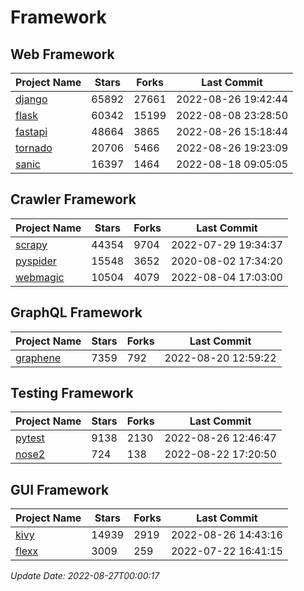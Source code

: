 # Framework

## Web Framework
| Project Name | Stars | Forks | Last Commit |
| ------------ | ----- | ----- | ----------- |
| [django](https://github.com/django/django) | 65892 | 27661 | 2022-08-26 19:42:44 |
| [flask](https://github.com/pallets/flask) | 60342 | 15199 | 2022-08-08 23:28:50 |
| [fastapi](https://github.com/tiangolo/fastapi) | 48664 | 3865 | 2022-08-26 15:18:44 |
| [tornado](https://github.com/tornadoweb/tornado) | 20706 | 5466 | 2022-08-26 19:23:09 |
| [sanic](https://github.com/sanic-org/sanic) | 16397 | 1464 | 2022-08-18 09:05:05 |

## Crawler Framework
| Project Name | Stars | Forks | Last Commit |
| ------------ | ----- | ----- | ----------- |
| [scrapy](https://github.com/scrapy/scrapy) | 44354 | 9704 | 2022-07-29 19:34:37 |
| [pyspider](https://github.com/binux/pyspider) | 15548 | 3652 | 2020-08-02 17:34:20 |
| [webmagic](https://github.com/code4craft/webmagic) | 10504 | 4079 | 2022-08-04 17:03:00 |

## GraphQL Framework
| Project Name | Stars | Forks | Last Commit |
| ------------ | ----- | ----- | ----------- |
| [graphene](https://github.com/graphql-python/graphene) | 7359 | 792 | 2022-08-20 12:59:22 |

## Testing Framework
| Project Name | Stars | Forks | Last Commit |
| ------------ | ----- | ----- | ----------- |
| [pytest](https://github.com/pytest-dev/pytest) | 9138 | 2130 | 2022-08-26 12:46:47 |
| [nose2](https://github.com/nose-devs/nose2) | 724 | 138 | 2022-08-22 17:20:50 |

## GUI Framework
| Project Name | Stars | Forks | Last Commit |
| ------------ | ----- | ----- | ----------- |
| [kivy](https://github.com/kivy/kivy) | 14939 | 2919 | 2022-08-26 14:43:16 |
| [flexx](https://github.com/flexxui/flexx) | 3009 | 259 | 2022-07-22 16:41:15 |

*Update Date: 2022-08-27T00:00:17*